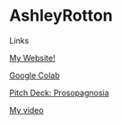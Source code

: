 # AshleyRotton
Links

[My Website!](tinyurl.com/AshleyRotton)

[Google Colab](https://colab.research.google.com/drive/1cWKxpSTSVDzg-GYSfBsJBNA2dDThpOwR?usp=sharing)

[Pitch Deck: Prosopagnosia](https://docs.google.com/presentation/d/13b3HuJA-l8S8Ec8PVBkPB4EG318D81-Q5-aJq4M4SpE/edit?usp=sharing)

[My video](https://youtu.be/0mkWXTReMCc)
